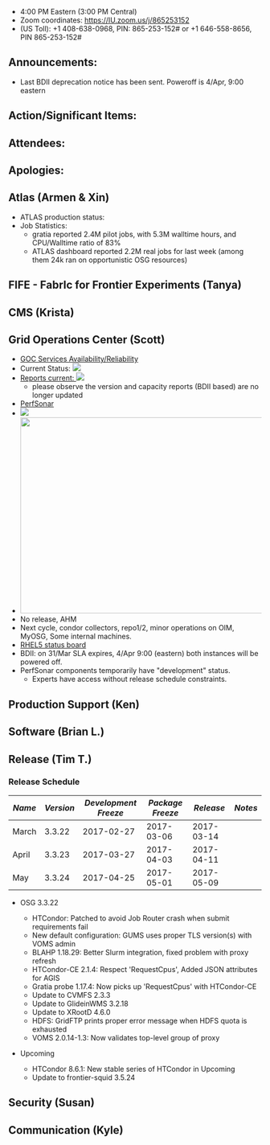    * 4:00 PM Eastern (3:00 PM Central)
   * Zoom coordinates: https://IU.zoom.us/j/865253152
   * (US Toll): +1 408-638-0968, PIN: 865-253-152# or +1 646-558-8656, PIN 865-253-152#

## Announcements: 
   * Last BDII deprecation notice has been sent. Poweroff is 4/Apr, 9:00 eastern
   
## Action/Significant Items: 

## Attendees: 
   
## Apologies:

## Atlas (Armen & Xin)  
   * ATLAS production status: 
   * Job Statistics: 
     * gratia reported 2.4M pilot jobs, with 5.3M walltime hours, and CPU/Walltime ratio of 83%
     * ATLAS dashboard reported 2.2M real jobs for last week (among them 24k ran on opportunistic OSG resources)

## FIFE - FabrIc for Frontier Experiments (Tanya)

## CMS (Krista)

## Grid Operations Center (Scott)
   * [GOC Services Availability/Reliability](http://tinyurl.com/pre26vw)
   * Current Status: [<img src="http://monitor.grid.iu.edu/availability/production_status.png">](http://monitor.grid.iu.edu/availability/production.html)
   * <a href="http://reports.grid.iu.edu/reports/">Reports current: <img src="http://steige.grid.iu.edu/steige/status_reports.png"></a>
      * please observe the version and capacity reports (BDII based) are no longer updated
   * [PerfSonar](http://maddash.aglt2.org/maddash-webui/index.cgi?dashboard=OSG\%20Grid\%20Operations\%20Center\%20Test\%20Mesh\%20Config)
   * <img src="http://gratiaweb1.grid.iu.edu/gratiastatic/today/osg_wall_hours.png"/><br>
   * <img src="http://osg-flock.grid.iu.edu/monitoring/condor/condor_7day.png" width='630' height='390'  /><br>
   * No release, AHM
   * Next cycle, condor collectors, repo1/2, minor operations on OIM, MyOSG, Some internal machines.
   * [RHEL5 status board](http://monitor.grid.iu.edu/kernel/kernel_overview_el5.html)
   * BDII: on 31/Mar SLA expires, 4/Apr 9:00 (eastern) both instances will be powered off.
   * PerfSonar components temporarily have "development" status.
      * Experts have access without release schedule constraints.

## Production Support (Ken)

## Software (Brian L.)

## Release (Tim T.)
### Release Schedule
| *Name* | *Version* | *Development Freeze* | *Package Freeze* | *Release* | *Notes* |
| ------ | --------- | -------------------- | ---------------- | --------- | ------- |
| March | 3.3.22 | 2017-02-27 | 2017-03-06 | 2017-03-14 | |
| April | 3.3.23 | 2017-03-27 | 2017-04-03 | 2017-04-11 | |
| May | 3.3.24 | 2017-04-25 | 2017-05-01 | 2017-05-09 | |

   * OSG 3.3.22
      * HTCondor: Patched to avoid Job Router crash when submit requirements fail
      * New default configuration: GUMS uses proper TLS version(s) with VOMS admin
      * BLAHP 1.18.29: Better Slurm integration, fixed problem with proxy refresh
      * HTCondor-CE 2.1.4: Respect 'RequestCpus', Added JSON attributes for AGIS
      * Gratia probe 1.17.4: Now picks up 'RequestCpus' with HTCondor-CE
      * Update to CVMFS 2.3.3
      * Update to GlideinWMS 3.2.18
      * Update to XRootD 4.6.0
      * HDFS: GridFTP prints proper error message when HDFS quota is exhausted
      * VOMS 2.0.14-1.3: Now validates top-level group of proxy

   * Upcoming
      * HTCondor 8.6.1: New stable series of HTCondor in Upcoming
      * Update to frontier-squid 3.5.24

## Security (Susan)

## Communication (Kyle)
